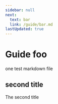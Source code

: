 ```yaml
---
sidebar: null
next:
  text: bar
  link: /guide/bar.md
lastUpdated: true
---
```


# Guide foo
one test markdown file

## second title

The second title